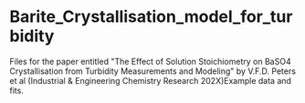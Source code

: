 # Barite_Crystallisation_model_for_turbidity
Files for the paper entitled "The Effect of Solution Stoichiometry on BaSO4 Crystallisation from Turbidity Measurements and Modeling" by V.F.D. Peters et al (Industrial &amp; Engineering Chemistry Research 202X)Example data and fits.
